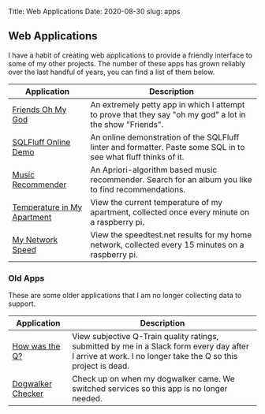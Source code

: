 Title: Web Applications
Date: 2020-08-30
slug: apps

## Web Applications

I have a habit of creating web applications to provide a friendly interface to some of my other projects. The number of these apps has grown reliably over the last handful of years, you can find a list of them below.

| Application                                                                    | Description                                                                                                     |
| ------------------------------------------------------------------------------ | --------------------------------------------------------------------------------------------------------------- |
| [Friends Oh My God](https://friends-omg.herokuapp.com/)                        | An extremely petty app in which I attempt to prove that they say "oh my god" a lot in the show "Friends".       |
| [SQLFluff Online Demo](https://online.sqlfluff.com/)                           | An online demonstration of the SQLFluff linter and formatter. Paste some SQL in to see what fluff thinks of it. |
| [Music Recommender](https://nolans-recommender.herokuapp.com/)                 | An Apriori-algorithm based music recommender. Search for an album you like to find recommendations.             |
| [Temperature in My Apartment](https://temp-in-nolans-apartment.herokuapp.com/) | View the current temperature of my apartment, collected once every minute on a raspberry pi.                    |
| [My Network Speed](https://nolans-network-speed.herokuapp.com/)                | View the speedtest.net results for my home network, collected every 15 minutes on a raspberry pi.               |

### Old Apps

These are some older applications that I am no longer collecting data to support.

| Application                                                   | Description                                                                                                                                                |
| ------------------------------------------------------------- | ---------------------------------------------------------------------------------------------------------------------------------------------------------- |
| [How was the Q?](https://how-was-the-q.herokuapp.com/)        | View subjective Q-Train quality ratings, submitted by me in a Slack form every day after I arrive at work. I no longer take the Q so this project is dead. |
| [Dogwalker Checker](https://dogwalker-checker.herokuapp.com/) | Check up on when my dogwalker came. We switched services so this app is no longer needed.                                                                  |




